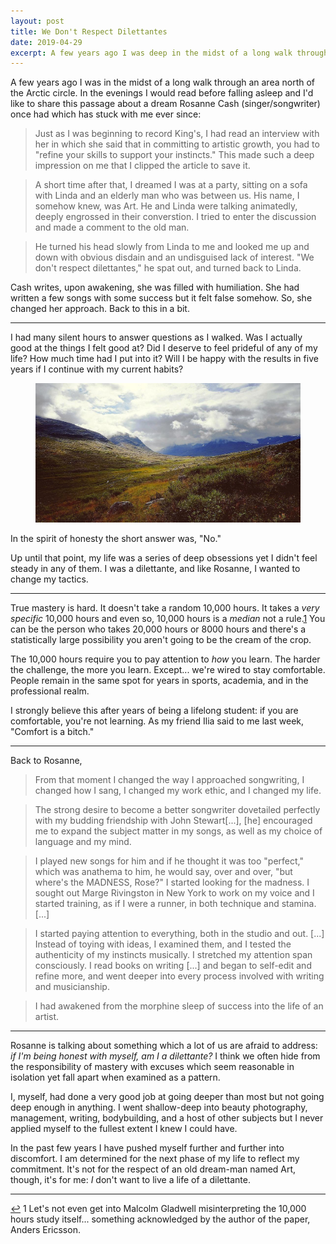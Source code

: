 ```yaml
---
layout: post
title: We Don't Respect Dilettantes
date: 2019-04-29
excerpt: A few years ago I was deep in the midst of a long walk through an area north of the Arctic circle. In the evenings I would read before falling asleep. I'd like to share this passage about a dream Rosanne...
---
```


A few years ago I was in the midst of a long walk through an area north of the Arctic circle. In the evenings I would read before falling asleep and I'd like to share this passage about a dream Rosanne Cash (singer/songwriter) once had which has stuck with me ever since:

> Just as I was beginning to record King's, I had read an interview with her in which she said that in committing to artistic growth, you had to "refine your skills to support your instincts." This made such a deep impression on me that I clipped the article to save it.

> A short time after that, I dreamed I was at a party, sitting on a sofa with Linda and an elderly man who was between us. His name, I somehow knew, was Art. He and Linda were talking animatedly, deeply engrossed in their converstion. I tried to enter the discussion and made a comment to the old man.

> He turned his head slowly from Linda to me and looked me up and down with obvious disdain and an undisguised lack of interest. "We don't respect dilettantes," he spat out, and turned back to Linda.

Cash writes, upon awakening, she was filled with humiliation. She had written a few songs with some success but it felt false somehow. So, she changed her approach. Back to this in a bit.

<hr class="--small" />

I had many silent hours to answer questions as I walked. Was I actually good at the things I felt good at? Did I deserve to feel prideful of any of my life? How much time had I put into it? Will I be happy with the results in five years if I continue with my current habits?

<figure class="journal__image">
    <img src="/img/posts/042919-kungsleden.jpg" alt="Picture of the Kungsleden, which I took on my first walk in 2016" />
</figure>

In the spirit of honesty the short answer was, "No."

Up until that point, my life was a series of deep obsessions yet I didn't feel steady in any of them. I was a dilettante, and like Rosanne, I wanted to change my tactics.

<hr class="--small" />

True mastery is hard. It doesn't take a random 10,000 hours. It takes a _very specific_ 10,000 hours and even so, 10,000 hours is a _median_ not a rule.<span class="cite"><a href="#note-1" name="back-1">1</a></span> You can be the person who takes 20,000 hours or 8000 hours and there's a statistically large possibility you aren't going to be the cream of the crop.

The 10,000 hours require you to pay attention to _how_ you learn. The harder the challenge, the more you learn. Except... we're wired to stay comfortable. People remain in the same spot for years in sports, academia, and in the professional realm.

I strongly believe this after years of being a lifelong student: if you are comfortable, you're not learning. As my friend Ilia said to me last week, "Comfort is a bitch."

<hr class="--small" />

Back to Rosanne,

> From that moment I changed the way I approached songwriting, I changed how I sang, I changed my work ethic, and I changed my life.

> The strong desire to become a better songwriter dovetailed perfectly with my budding friendship with John Stewart[...], [he] encouraged me to expand the subject matter in my songs, as well as my choice of language and my mind.

> I played new songs for him and if he thought it was too "perfect," which was anathema to him, he would say, over and over, "but where's the MADNESS, Rose?" I started looking for the madness. I sought out Marge Rivingston in New York to work on my voice and I started training, as if I were a runner, in both technique and stamina. [...]

> I started paying attention to everything, both in the studio and out. [...] Instead of toying with ideas, I examined them, and I tested the authenticity of my instincts musically. I stretched my attention span consciously. I read books on writing [...] and began to self-edit and refine more, and went deeper into every process involved with writing and musicianship.

> I had awakened from the morphine sleep of success into the life of an artist.

<hr class="--small" />

Rosanne is talking about something which a lot of us are afraid to address: _if I'm being honest with myself, am I a dilettante?_ I think we often hide from the responsibility of mastery with excuses which seem reasonable in isolation yet fall apart when examined as a pattern.

I, myself, had done a very good job at going deeper than most but not going deep enough in anything. I went shallow-deep into beauty photography, management, writing, bodybuilding, and a host of other subjects but I never applied myself to the fullest extent I knew I could have.

In the past few years I have pushed myself further and further into discomfort. I am determined for the next phase of my life to reflect my commitment. It's not for the respect of an old dream-man named Art, though, it's for me: _I_ don't want to live a life of a dilettante.

<hr class="--end">

<div class="citations">
    <p><a name="note-1" href="#back-1" class="citations-back">&#x21A9;</a> 1 Let's not even get into Malcolm Gladwell misinterpreting the 10,000 hours study itself... something acknowledged by the author of the paper, Anders Ericsson.</p>
</div>